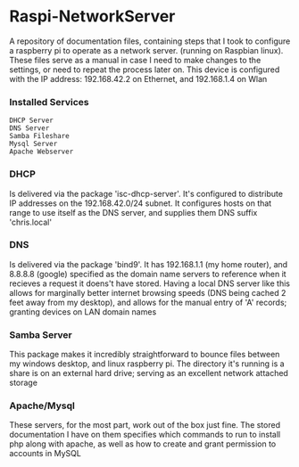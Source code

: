 # Raspi-NetworkServer
A repository of documentation files, containing steps that I took to configure a raspberry pi to operate as a network server. (running on Raspbian linux). These files serve as a manual in case I need to make changes to the settings, or need to repeat the process later on. This device is configured with the IP address: 192.168.42.2 on Ethernet, and 192.168.1.4 on Wlan 

### Installed Services
    DHCP Server
    DNS Server
    Samba Fileshare
    Mysql Server
    Apache Webserver

### DHCP
Is delivered via the package 'isc-dhcp-server'. It's configured to distribute IP addresses on the 192.168.42.0/24 subnet. It configures hosts on that range to use itself as the DNS server, and supplies them DNS suffix 'chris.local'

### DNS
Is delivered via the package 'bind9'. It has 192.168.1.1 (my home router), and 8.8.8.8 (google) specified as the domain name servers to reference when it recieves a request it doens't have stored. Having a local DNS server like this allows for marginally better internet browsing speeds (DNS being cached 2 feet away from my desktop), and allows for the manual entry of 'A' records; granting devices on LAN domain names

### Samba Server
This package makes it incredibly straightforward to bounce files between my windows desktop, and linux raspberry pi. The directory it's running is a share is on an external hard drive; serving as an excellent network attached storage

### Apache/Mysql
These servers, for the most part, work out of the box just fine. The stored documentation I have on them specifies which commands to run to install php along with apache, as well as how to create and grant permission to accounts in MySQL

